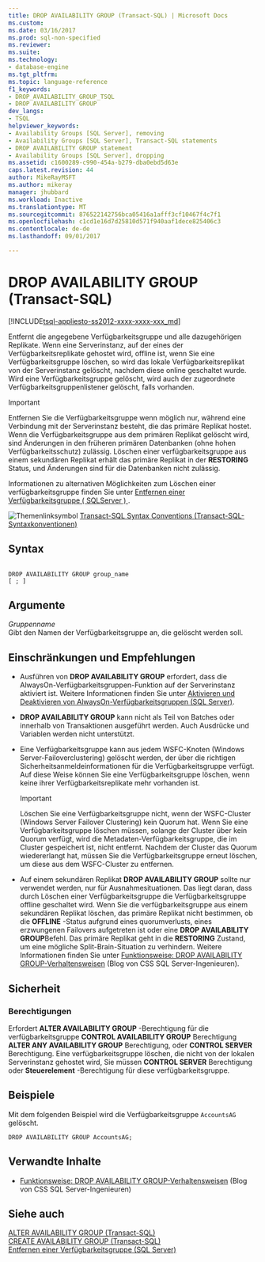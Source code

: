 ```yaml
---
title: DROP AVAILABILITY GROUP (Transact-SQL) | Microsoft Docs
ms.custom: 
ms.date: 03/16/2017
ms.prod: sql-non-specified
ms.reviewer: 
ms.suite: 
ms.technology:
- database-engine
ms.tgt_pltfrm: 
ms.topic: language-reference
f1_keywords:
- DROP_AVAILABILITY_GROUP_TSQL
- DROP AVAILABILITY GROUP
dev_langs:
- TSQL
helpviewer_keywords:
- Availability Groups [SQL Server], removing
- Availability Groups [SQL Server], Transact-SQL statements
- DROP AVAILABILITY GROUP statement
- Availability Groups [SQL Server], dropping
ms.assetid: c1600289-c990-454a-b279-dba0ebd5d63e
caps.latest.revision: 44
author: MikeRayMSFT
ms.author: mikeray
manager: jhubbard
ms.workload: Inactive
ms.translationtype: MT
ms.sourcegitcommit: 876522142756bca05416a1afff3cf10467f4c7f1
ms.openlocfilehash: c1cd1e16d7d25810d571f940aaf1dece825406c3
ms.contentlocale: de-de
ms.lasthandoff: 09/01/2017

---
```

# <a name="drop-availability-group-transact-sql"></a>DROP AVAILABILITY GROUP (Transact-SQL)
[!INCLUDE[tsql-appliesto-ss2012-xxxx-xxxx-xxx_md](../../includes/tsql-appliesto-ss2012-xxxx-xxxx-xxx-md.md)]

  Entfernt die angegebene Verfügbarkeitsgruppe und alle dazugehörigen Replikate. Wenn eine Serverinstanz, auf der eines der Verfügbarkeitsreplikate gehostet wird, offline ist, wenn Sie eine Verfügbarkeitsgruppe löschen, so wird das lokale Verfügbarkeitsreplikat von der Serverinstanz gelöscht, nachdem diese online geschaltet wurde. Wird eine Verfügbarkeitsgruppe gelöscht, wird auch der zugeordnete Verfügbarkeitsgruppenlistener gelöscht, falls vorhanden.  
  
> [!IMPORTANT]  
>  Entfernen Sie die Verfügbarkeitsgruppe wenn möglich nur, während eine Verbindung mit der Serverinstanz besteht, die das primäre Replikat hostet. Wenn die Verfügbarkeitsgruppe aus dem primären Replikat gelöscht wird, sind Änderungen in den früheren primären Datenbanken (ohne hohen Verfügbarkeitsschutz) zulässig. Löschen einer verfügbarkeitsgruppe aus einem sekundären Replikat erhält das primäre Replikat in der **RESTORING** Status, und Änderungen sind für die Datenbanken nicht zulässig.  
  
 Informationen zu alternativen Möglichkeiten zum Löschen einer verfügbarkeitsgruppe finden Sie unter [Entfernen einer Verfügbarkeitsgruppe &#40; SQLServer &#41; ](../../database-engine/availability-groups/windows/remove-an-availability-group-sql-server.md).  
  
 ![Themenlinksymbol](../../database-engine/configure-windows/media/topic-link.gif "Topic link icon") [Transact-SQL Syntax Conventions (Transact-SQL-Syntaxkonventionen)](../../t-sql/language-elements/transact-sql-syntax-conventions-transact-sql.md)  
  
## <a name="syntax"></a>Syntax  
  
```  
  
DROP AVAILABILITY GROUP group_name   
[ ; ]  
```  
  
## <a name="arguments"></a>Argumente  
 *Gruppenname*  
 Gibt den Namen der Verfügbarkeitsgruppe an, die gelöscht werden soll.  
  
## <a name="limitations-and-recommendations"></a>Einschränkungen und Empfehlungen  
  
-   Ausführen von **DROP AVAILABILITY GROUP** erfordert, dass die AlwaysOn-Verfügbarkeitsgruppen-Funktion auf der Serverinstanz aktiviert ist. Weitere Informationen finden Sie unter [Aktivieren und Deaktivieren von AlwaysOn-Verfügbarkeitsgruppen &#40;SQL Server&#41;](../../database-engine/availability-groups/windows/enable-and-disable-always-on-availability-groups-sql-server.md).  
  
-   **DROP AVAILABILITY GROUP** kann nicht als Teil von Batches oder innerhalb von Transaktionen ausgeführt werden. Auch Ausdrücke und Variablen werden nicht unterstützt.  
  
-   Eine Verfügbarkeitsgruppe kann aus jedem WSFC-Knoten (Windows Server-Failoverclustering) gelöscht werden, der über die richtigen Sicherheitsanmeldeinformationen für die Verfügbarkeitsgruppe verfügt. Auf diese Weise können Sie eine Verfügbarkeitsgruppe löschen, wenn keine ihrer Verfügbarkeitsreplikate mehr vorhanden ist.  
  
    > [!IMPORTANT]  
    >  Löschen Sie eine Verfügbarkeitsgruppe nicht, wenn der WSFC-Cluster (Windows Server Failover Clustering) kein Quorum hat. Wenn Sie eine Verfügbarkeitsgruppe löschen müssen, solange der Cluster über kein Quorum verfügt, wird die Metadaten-Verfügbarkeitsgruppe, die im Cluster gespeichert ist, nicht entfernt. Nachdem der Cluster das Quorum wiedererlangt hat, müssen Sie die Verfügbarkeitsgruppe erneut löschen, um diese aus dem WSFC-Cluster zu entfernen.  
  
-   Auf einem sekundären Replikat **DROP AVAILABILITY GROUP** sollte nur verwendet werden, nur für Ausnahmesituationen. Das liegt daran, dass durch Löschen einer Verfügbarkeitsgruppe die Verfügbarkeitsgruppe offline geschaltet wird. Wenn Sie die verfügbarkeitsgruppe aus einem sekundären Replikat löschen, das primäre Replikat nicht bestimmen, ob die **OFFLINE** -Status aufgrund eines quorumverlusts, eines erzwungenen Failovers aufgetreten ist oder eine **DROP AVAILABILITY GROUP**Befehl. Das primäre Replikat geht in die **RESTORING** Zustand, um eine mögliche Split-Brain-Situation zu verhindern. Weitere Informationen finden Sie unter [Funktionsweise: DROP AVAILABILITY GROUP-Verhaltensweisen](http://blogs.msdn.com/b/psssql/archive/2012/06/13/how-it-works-drop-availability-group-behaviors.aspx) (Blog von CSS SQL Server-Ingenieuren).  
  
## <a name="security"></a>Sicherheit  
  
### <a name="permissions"></a>Berechtigungen  
 Erfordert **ALTER AVAILABILITY GROUP** -Berechtigung für die verfügbarkeitsgruppe **CONTROL AVAILABILITY GROUP** Berechtigung **ALTER ANY AVAILABILITY GROUP** Berechtigung, oder **CONTROL SERVER** Berechtigung. Eine verfügbarkeitsgruppe löschen, die nicht von der lokalen Serverinstanz gehostet wird, Sie müssen **CONTROL SERVER** Berechtigung oder **Steuerelement** -Berechtigung für diese verfügbarkeitsgruppe.  
  
## <a name="examples"></a>Beispiele  
 Mit dem folgenden Beispiel wird die Verfügbarkeitsgruppe `AccountsAG` gelöscht.  
  
```  
DROP AVAILABILITY GROUP AccountsAG;  
```  
  
##  <a name="RelatedContent"></a> Verwandte Inhalte  
  
-   [Funktionsweise: DROP AVAILABILITY GROUP-Verhaltensweisen](http://blogs.msdn.com/b/psssql/archive/2012/06/13/how-it-works-drop-availability-group-behaviors.aspx) (Blog von CSS SQL Server-Ingenieuren)  
  
## <a name="see-also"></a>Siehe auch  
 [ALTER AVAILABILITY GROUP &#40;Transact-SQL&#41;](../../t-sql/statements/alter-availability-group-transact-sql.md)   
 [CREATE AVAILABILITY GROUP &#40;Transact-SQL&#41;](../../t-sql/statements/create-availability-group-transact-sql.md)   
 [Entfernen einer Verfügbarkeitsgruppe &#40;SQL Server&#41;](../../database-engine/availability-groups/windows/remove-an-availability-group-sql-server.md)  
  
  

